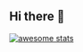 ## Hi there 👋

<!--
**CrossroadW/crossroadw** is a ✨ _special_ ✨ repository because its `README.md` (this file) appears on your GitHub profile.

Here are some ideas to get you started:

- 🔭 I’m currently working on ...
- 🌱 I’m currently learning ...
- 👯 I’m looking to collaborate on ...
- 🤔 I’m looking for help with ...
- 💬 Ask me about ...
- 📫 How to reach me: ...
- 😄 Pronouns: ...
- ⚡ Fun fact: ...
-->

[![awesome stats](https://github-readme-stats.vercel.app/api?username=CrossroadW&theme=ambient_gradient&show_icons=true)](https://github.com/CrossroadW)